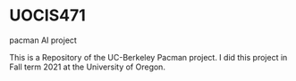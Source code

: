 # UOCIS471
pacman AI project 


This is a Repository of the UC-Berkeley Pacman project. I did this project in Fall term 2021 at the University of Oregon. 
